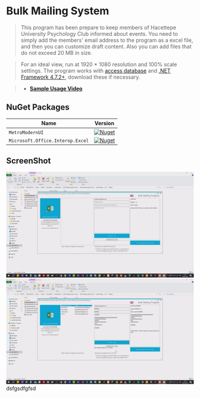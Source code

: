 # Bulk Mailing System

> This program has been prepare to keep members of Hacettepe University Psychology Club informed about events. You need to simply add the members' email address to the program as a excel file, and then you can customize draft content. Also you can add files that do not exceed 20 MB in size. 

> For an ideal view, run at 1920 * 1080 resolution and 100% scale settings. The program works with [access database](https://www.microsoft.com/en-us/download/details.aspx?id=13255) and [.NET Framework 4.7.2+](https://dotnet.microsoft.com/en-us/download/dotnet-framework/net472), download these if necessary.

> - [**Sample Usage Video**](https://drive.google.com/file/d/1QItlWZY6abpdmRE_VFzff0a0tPyrA2wT/view?usp=sharing)

## **NuGet Packages**

| Name | Version |
| ---- | ------- |
| `MetroModernUI`| [![Nuget](https://img.shields.io/nuget/v/MetroModernUI.svg)](https://www.nuget.org/packages/MetroModernUI/) |
| `Microsoft.Office.Interop.Excel` | [![Nuget](https://img.shields.io/nuget/v/Microsoft.Office.Interop.Excel.svg)](https://www.nuget.org/packages/Microsoft.Office.Interop.Excel) |

## ScreenShot

![main](/bulk%20mailing/screenshot/main.png)
![sendingmail](/bulk%20mailing/screenshot/sendingmail.png)
dsfgsdfgfsd